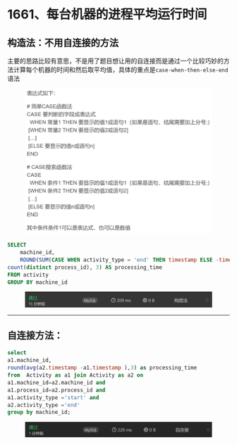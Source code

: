 # 1661、每台机器的进程平均运行时间

## 构造法：不用自连接的方法

主要的思路比较有意思，不是用了题目想让用的自连接而是通过一个比较巧妙的方法计算每个机器的时间和然后取平均值，具体的重点是`case-when-then-else-end`语法

<figure><img src="../../.gitbook/assets/image (1) (1).png" alt="" width="563"><figcaption></figcaption></figure>

```sql
SELECT 
    machine_id, 
    ROUND(SUM(CASE WHEN activity_type = 'end' THEN timestamp ELSE -timestamp END) / 
count(distinct process_id), 3) AS processing_time
FROM activity
GROUP BY machine_id
```

<figure><img src="../../.gitbook/assets/image (2) (1).png" alt=""><figcaption></figcaption></figure>

***

## 自连接方法：

```sql
select 
a1.machine_id,
round(avg(a2.timestamp -a1.timestamp ),3) as processing_time 
from  Activity as a1 join Activity as a2 on 
a1.machine_id=a2.machine_id and 
a1.process_id=a2.process_id and 
a1.activity_type ='start' and 
a2.activity_type ='end' 
group by machine_id;
```

<figure><img src="../../.gitbook/assets/image (3) (1).png" alt=""><figcaption></figcaption></figure>

